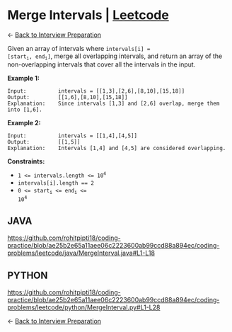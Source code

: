 # Merge Intervals | [Leetcode](https://leetcode.com/problems/merge-intervals/)


&larr; [Back to Interview Preparation](../InterviewPreparation.md)

Given an array of intervals where  <code>intervals[i] = [start<sub>i</sub>, end<sub>i</sub>]</code>, merge all overlapping intervals, and return an array of the non-overlapping intervals that cover all the intervals in the input.

**Example 1:**

```
Input:          intervals = [[1,3],[2,6],[8,10],[15,18]]
Output:         [[1,6],[8,10],[15,18]]
Explanation:    Since intervals [1,3] and [2,6] overlap, merge them into [1,6].
```

**Example 2:**

```
Input:          intervals = [[1,4],[4,5]]
Output:         [[1,5]]
Explanation:    Intervals [1,4] and [4,5] are considered overlapping.
```

**Constraints:**

- <code>1 <= intervals.length <= 10<sup>4</sup></code>
- <code>intervals[i].length == 2</code>
- <code>0 <= start<sub>i</sub> <= end<sub>i</sub> <= 10<sup>4</sup></code>

## JAVA

<https://github.com/rohitpjpti18/coding-practice/blob/ae25b2e65a11aee06c2223600ab99ccd88a894ec/coding-problems/leetcode/java/MergeInterval.java#L1-L18>

## PYTHON

<https://github.com/rohitpjpti18/coding-practice/blob/ae25b2e65a11aee06c2223600ab99ccd88a894ec/coding-problems/leetcode/python/MergeInterval.py#L1-L28>


&larr; [Back to Interview Preparation](../InterviewPreparation.md)